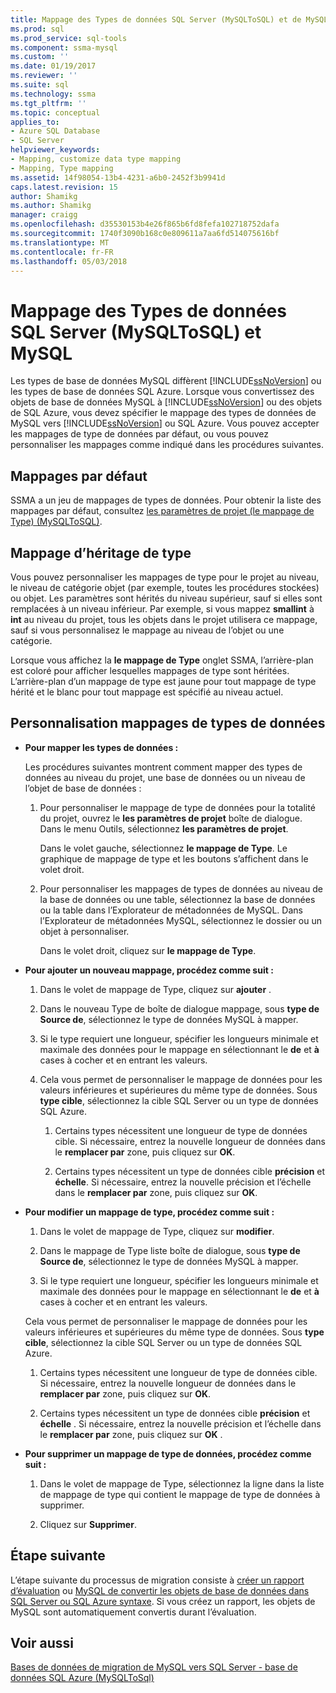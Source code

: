 ```yaml
---
title: Mappage des Types de données SQL Server (MySQLToSQL) et de MySQL | Documents Microsoft
ms.prod: sql
ms.prod_service: sql-tools
ms.component: ssma-mysql
ms.custom: ''
ms.date: 01/19/2017
ms.reviewer: ''
ms.suite: sql
ms.technology: ssma
ms.tgt_pltfrm: ''
ms.topic: conceptual
applies_to:
- Azure SQL Database
- SQL Server
helpviewer_keywords:
- Mapping, customize data type mapping
- Mapping, Type mapping
ms.assetid: 14f98054-13b4-4231-a6b0-2452f3b9941d
caps.latest.revision: 15
author: Shamikg
ms.author: Shamikg
manager: craigg
ms.openlocfilehash: d35530153b4e26f865b6fd8fefa102718752dafa
ms.sourcegitcommit: 1740f3090b168c0e809611a7aa6fd514075616bf
ms.translationtype: MT
ms.contentlocale: fr-FR
ms.lasthandoff: 05/03/2018
---
```

# <a name="mapping-mysql-and-sql-server-data-types-mysqltosql"></a>Mappage des Types de données SQL Server (MySQLToSQL) et MySQL
Les types de base de données MySQL diffèrent [!INCLUDE[ssNoVersion](../../includes/ssnoversion_md.md)] ou les types de base de données SQL Azure. Lorsque vous convertissez des objets de base de données MySQL à [!INCLUDE[ssNoVersion](../../includes/ssnoversion_md.md)] ou des objets de SQL Azure, vous devez spécifier le mappage des types de données de MySQL vers [!INCLUDE[ssNoVersion](../../includes/ssnoversion_md.md)] ou SQL Azure. Vous pouvez accepter les mappages de type de données par défaut, ou vous pouvez personnaliser les mappages comme indiqué dans les procédures suivantes.  
  
## <a name="default-mappings"></a>Mappages par défaut  
SSMA a un jeu de mappages de types de données. Pour obtenir la liste des mappages par défaut, consultez [les paramètres de projet &#40;le mappage de Type&#41; &#40;MySQLToSQL&#41;](../../ssma/mysql/project-settings-type-mapping-mysqltosql.md).  
  
## <a name="type-mapping-inheritance"></a>Mappage d’héritage de type  
Vous pouvez personnaliser les mappages de type pour le projet au niveau, le niveau de catégorie objet (par exemple, toutes les procédures stockées) ou objet. Les paramètres sont hérités du niveau supérieur, sauf si elles sont remplacées à un niveau inférieur. Par exemple, si vous mappez **smallint** à **int** au niveau du projet, tous les objets dans le projet utilisera ce mappage, sauf si vous personnalisez le mappage au niveau de l’objet ou une catégorie.  
  
Lorsque vous affichez la **le mappage de Type** onglet SSMA, l’arrière-plan est coloré pour afficher lesquelles mappages de type sont héritées. L’arrière-plan d’un mappage de type est jaune pour tout mappage de type hérité et le blanc pour tout mappage est spécifié au niveau actuel.  
  
## <a name="customizing-data-type-mappings"></a>Personnalisation mappages de types de données  
  
-   **Pour mapper les types de données :**  
  
    Les procédures suivantes montrent comment mapper des types de données au niveau du projet, une base de données ou un niveau de l’objet de base de données :  
  
    1.  Pour personnaliser le mappage de type de données pour la totalité du projet, ouvrez le **les paramètres de projet** boîte de dialogue. Dans le menu Outils, sélectionnez **les paramètres de projet**.  
  
        Dans le volet gauche, sélectionnez **le mappage de Type**. Le graphique de mappage de type et les boutons s’affichent dans le volet droit.  
  
    2.  Pour personnaliser les mappages de types de données au niveau de la base de données ou une table, sélectionnez la base de données ou la table dans l’Explorateur de métadonnées de MySQL. Dans l’Explorateur de métadonnées MySQL, sélectionnez le dossier ou un objet à personnaliser.  
  
        Dans le volet droit, cliquez sur **le mappage de Type**.  
  
-   **Pour ajouter un nouveau mappage, procédez comme suit :**  
  
    1.  Dans le volet de mappage de Type, cliquez sur **ajouter** .  
  
    2.  Dans le nouveau Type de boîte de dialogue mappage, sous **type de Source de**, sélectionnez le type de données MySQL à mapper.  
  
    3.  Si le type requiert une longueur, spécifier les longueurs minimale et maximale des données pour le mappage en sélectionnant le **de** et **à** cases à cocher et en entrant les valeurs.  
  
    4.  Cela vous permet de personnaliser le mappage de données pour les valeurs inférieures et supérieures du même type de données. Sous **type cible**, sélectionnez la cible SQL Server ou un type de données SQL Azure.  
  
        1.  Certains types nécessitent une longueur de type de données cible. Si nécessaire, entrez la nouvelle longueur de données dans le **remplacer par** zone, puis cliquez sur **OK**.  
  
        2.  Certains types nécessitent un type de données cible **précision** et **échelle**. Si nécessaire, entrez la nouvelle précision et l’échelle dans le **remplacer par** zone, puis cliquez sur **OK**.  
  
-   **Pour modifier un mappage de type, procédez comme suit :**  
  
    1.  Dans le volet de mappage de Type, cliquez sur **modifier**.  
  
    2.  Dans le mappage de Type liste boîte de dialogue, sous **type de Source de**, sélectionnez le type de données MySQL à mapper.  
  
    3.  Si le type requiert une longueur, spécifier les longueurs minimale et maximale des données pour le mappage en sélectionnant le **de** et **à** cases à cocher et en entrant les valeurs.  
  
    Cela vous permet de personnaliser le mappage de données pour les valeurs inférieures et supérieures du même type de données. Sous **type cible**, sélectionnez la cible SQL Server ou un type de données SQL Azure.  
  
    1.  Certains types nécessitent une longueur de type de données cible. Si nécessaire, entrez la nouvelle longueur de données dans le **remplacer par** zone, puis cliquez sur **OK**.  
  
    2.  Certains types nécessitent un type de données cible **précision** et **échelle** . Si nécessaire, entrez la nouvelle précision et l’échelle dans le **remplacer par** zone, puis cliquez sur **OK** .  
  
-   **Pour supprimer un mappage de type de données, procédez comme suit :**  
  
    1.  Dans le volet de mappage de Type, sélectionnez la ligne dans la liste de mappage de type qui contient le mappage de type de données à supprimer.  
  
    2.  Cliquez sur **Supprimer**.  
  
## <a name="next-step"></a>Étape suivante  
L’étape suivante du processus de migration consiste à [créer un rapport d’évaluation](http://msdn.microsoft.com/en-us/2a56a003-3b0f-453a-963c-00c9e40933ec) ou [MySQL de convertir les objets de base de données dans SQL Server ou SQL Azure syntaxe](http://msdn.microsoft.com/en-us/ac21850b-fb32-4704-9985-5759b7c688c7). Si vous créez un rapport, les objets de MySQL sont automatiquement convertis durant l’évaluation.  
  
## <a name="see-also"></a>Voir aussi  
[Bases de données de migration de MySQL vers SQL Server - base de données SQL Azure &#40;MySQLToSql&#41;](../../ssma/mysql/migrating-mysql-databases-to-sql-server-azure-sql-db-mysqltosql.md)  
  
